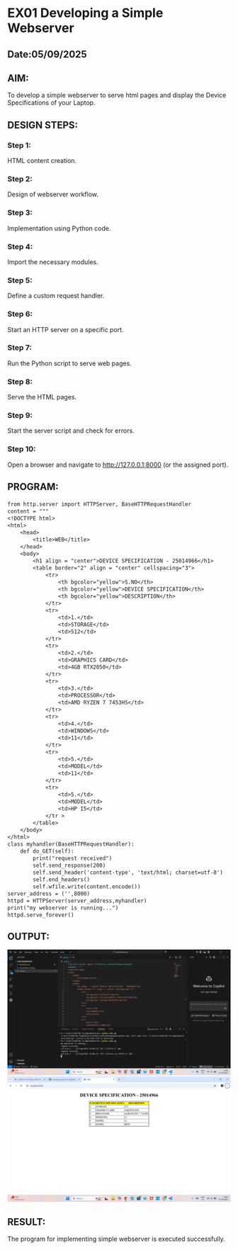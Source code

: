 # EX01 Developing a Simple Webserver
## Date:05/09/2025

## AIM:
To develop a simple webserver to serve html pages and display the Device Specifications of your Laptop.

## DESIGN STEPS:
### Step 1: 
HTML content creation.

### Step 2:
Design of webserver workflow.

### Step 3:
Implementation using Python code.

### Step 4:
Import the necessary modules.

### Step 5:
Define a custom request handler.

### Step 6:
Start an HTTP server on a specific port.

### Step 7:
Run the Python script to serve web pages.

### Step 8:
Serve the HTML pages.

### Step 9:
Start the server script and check for errors.

### Step 10:
Open a browser and navigate to http://127.0.0.1:8000 (or the assigned port).

## PROGRAM:
```
from http.server import HTTPServer, BaseHTTPRequestHandler
content = """
<!DOCTYPE html>
<html>
    <head>
        <title>WEB</title>
    </head>
    <body>
        <h1 align = "center">DEVICE SPECIFICATION - 25014966</h1>
        <table border="2" align = "center" cellspacing="3"> 
            <tr>
                <th bgcolor="yellow">S.NO</th>
                <th bgcolor="yellow">DEVICE SPECIFICATION</th>
                <th bgcolor="yellow">DESCRIPTION</th>
            </tr>
            <tr>
                <td>1.</td>
                <td>STORAGE</td>
                <td>512</td>
            </tr>
            <tr> 
                <td>2.</td>
                <td>GRAPHICS CARD</td>
                <td>4GB RTX2050</td>
            </tr>
            <tr>
                <td>3.</td>
                <td>PROCESSOR</td>
                <td>AMD RYZEN 7 7453HS</td>
            </tr>
            <tr>
                <td>4.</td>
                <td>WINDOWS</td>
                <td>11</td>
            </tr>
            <tr>
                <td>5.</td>
                <td>MODEL</td>
                <td>11</td>
            </tr>
            <tr>
                <td>5.</td>
                <td>MODEL</td>
                <td>HP I5</td>
            </tr >
        </table>
    </body>
</html>
class myhandler(BaseHTTPRequestHandler):
    def do_GET(self):
        print("request received")
        self.send_response(200)
        self.send_header('content-type', 'text/html; charset=utf-8')
        self.end_headers()
        self.wfile.write(content.encode())
server_address = ('',8000)
httpd = HTTPServer(server_address,myhandler)
print("my webserver is running...")
httpd.serve_forever()
```

## OUTPUT:
![alt text](<Screenshot (6).png>) ![alt text](<Screenshot (7).png>)

## RESULT:
The program for implementing simple webserver is executed successfully.
